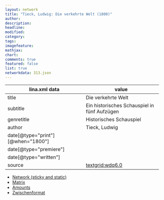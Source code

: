 ```yaml
---
layout: network
title: "Tieck, Ludwig: Die verkehrte Welt (1800)"
author:
description:
headline:
modified:
category:
tags:
imagefeature: 
mathjax: 
chart: 
comments: true
featured: false
list: true
networkdata: 313.json
---
```

lina.xml data  | value
------------- | -------------
title|Die verkehrte Welt
subtitle|Ein historisches Schauspiel in fünf Aufzügen
genretitle|Historisches Schauspiel
author|Tieck, Ludwig
date[@type="print"][@when="1800"]|
date[@type="premiere"]|
date[@type="written"]|
source|[textgrid:wdq6.0](https://textgridlab.org/1.0/tgcrud-public/rest/textgrid:wdq6.0/data)



* [Network (sticky and static)](/linas/network313)
* [Matrix](/linas/matrix313)
* [Amounts](/linas/amount313)
* [Zwischenformat](/linas/lina313 )
